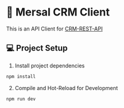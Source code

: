 # 📧 Mersal CRM Client

This is an API Client for [CRM-REST-API](https://github.com/Mahmood-Ahmed-Alqirshy/CRM-REST-API)

## 💻 Project Setup

1. Install project dependencies

```sh
npm install
```

2. Compile and Hot-Reload for Development

```sh
npm run dev
```
